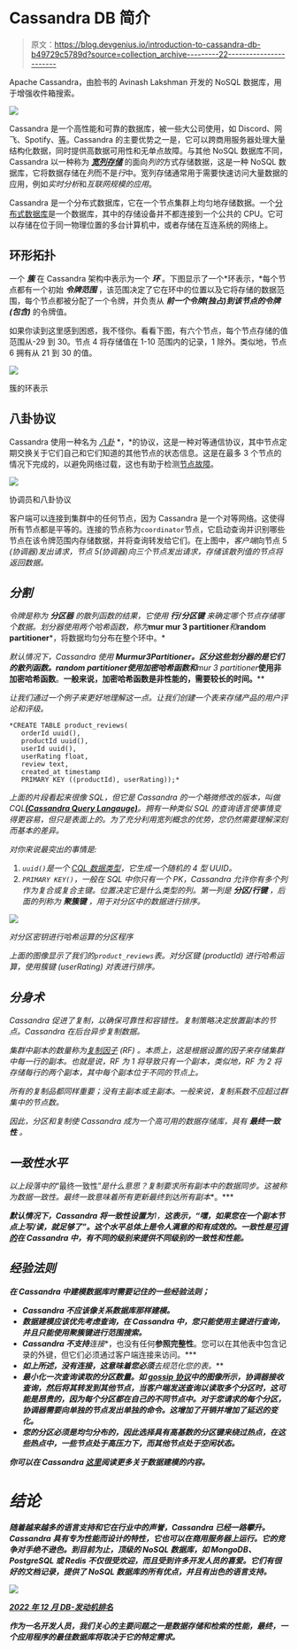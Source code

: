 # Cassandra DB 简介

> 原文：<https://blog.devgenius.io/introduction-to-cassandra-db-b49729c5789d?source=collection_archive---------22----------------------->

Apache Cassandra，由脸书的 Avinash Lakshman 开发的 NoSQL 数据库，用于增强收件箱搜索。

![](img/6c4ad48b4cfab2a2673378defe2c9923.png)

Cassandra 是一个高性能和可靠的数据库，被一些大公司使用，如 Discord、网飞、Spotify、[等](https://cassandra.apache.org/_/case-studies.html)。Cassandra 的主要优势之一是，它可以跨商用服务器处理大量结构化数据，同时提供高数据可用性和无单点故障。与其他 NoSQL 数据库不同，Cassandra 以一种称为 [***宽列存储***](https://db-engines.com/en/article/Wide+Column+Stores) 的面向*列的*方式存储数据，这是一种 NoSQL 数据库，它将数据存储在*列*而不是*行*中。宽列存储通常用于需要快速访问大量数据的应用，例如*实时分析*和*互联网规模的应用*。

Cassandra 是一个分布式数据库，它在一个节点集群上均匀地存储数据。一个[分布式数据库](https://databasemanagement.fandom.com/wiki/Distributed_Database_Management_System_(DDBMS))是一个数据库，其中的存储设备并不都连接到一个公共的 CPU。它可以存储在位于同一物理位置的多台计算机中，或者存储在互连系统的网络上。

## 环形拓扑

一个 ***簇*** 在 Cassandra 架构中表示为一个 ***环*** 。下图显示了一个*环表示，*每个节点都有一个初始 ***令牌范围*** ，该范围决定了它在环中的位置以及它将存储的数据范围，每个节点都被分配了一个令牌，并负责从 ***前一个令牌(独占)到该节点的令牌(包含)*** 的令牌值。

如果你读到这里感到困惑，我不怪你。看看下图，有六个节点，每个节点存储的值范围从-29 到 30。节点 4 将存储值在 1-10 范围内的记录，1 除外。类似地，节点 6 拥有从 21 到 30 的值。

![](img/c6b3a57d8daf95b5f9d6e3c9444c0bef.png)

簇的环表示

## 八卦协议

Cassandra 使用一种名为 [*八卦*](https://docs.datastax.com/en/cassandra-oss/3.x/cassandra/architecture/archGossipAbout.html) *，*的协议，这是一种对等通信协议，其中节点定期交换关于它们自己和它们知道的其他节点的状态信息。这是在最多 3 个节点的情况下完成的，以避免网络过载，这也有助于检测[节点故障](https://docs.datastax.com/en/cassandra-oss/3.x/cassandra/architecture/archDataDistributeFailDetect.html)。

![](img/69723cead2c3e44e070ac1428b791b21.png)

协调员和八卦协议

客户端可以连接到集群中的任何节点，因为 Cassandra 是一个对等网络。这使得所有节点都是平等的。连接的节点称为`coordinator`节点，它启动查询并识别哪些节点在该令牌范围内存储数据，并将查询转发给它们。在上图中，*客户端*向节点 5 *(协调器)*发出请求，节点 5*(协调器)*向三个节点发出请求，存储该散列值的节点将返回数据。**

## *分割*

*令牌是称为 ***分区器*** 的散列函数的结果，它使用 ***行/分区键*** 来确定哪个节点存储哪个数据。划分器使用两个哈希函数，称为***mur mur 3 partitioner***和***random partitioner***，将数据均匀分布在整个环中。*

*默认情况下，Cassandra 使用 ***Murmur3Partitioner。区分这些划分器的是它们的散列函数。***random partitioner***使用加密哈希函数和***mur 3 partitioner***使用非加密哈希函数**。**一般来说，加密哈希函数是非性能的，需要较长的时间。****

*让我们通过一个例子来更好地理解这一点。让我们创建一个表来存储产品的用户评论和评级。*

```
*CREATE TABLE product_reviews(
   orderId uuid(),
   productId uuid(), 
   userId uuid(),
   userRating float,
   review text,
   created_at timestamp  
   PRIMARY KEY ((productId), userRating));*
```

*上面的片段看起来很像 SQL，但它是 Cassandra 的一个略微修改的版本，叫做 CQL[***(Cassandra Query Langauge)***](https://cassandra.apache.org/doc/latest/cassandra/cql/)。拥有一种类似 SQL 的查询语言使事情变得更容易，但只是表面上的。为了充分利用宽列概念的优势，您仍然需要理解深刻而基本的差异。*

*对你来说最突出的事情是:*

1.  *`uuid()`是一个 [CQL 数据类型](https://docs.datastax.com/en/cql-oss/3.3/cql/cql_reference/cql_data_types_c.html#)，它生成一个随机的 4 型 UUID。*
2.  *`PRIMARY KEY()`，一般在 SQL 中你只有一个 PK，Cassandra 允许你有多个列作为复合或复合主键。位置决定它是什么类型的列。第一列是 ***分区/行键*** ，后面的列称为 ***聚簇键*** ，用于对分区中的数据进行排序。*

*![](img/86774f3747b91e0746cfbb956ac3f6ed.png)*

*对分区密钥进行哈希运算的分区程序*

*上面的图像显示了我们的`product_reviews`表。对分区键 *(productId)* 进行哈希运算，使用簇键 *(userRating)* 对表进行排序。*

## *分身术*

*Cassandra 促进了复制，以确保可靠性和容错性。复制策略决定放置副本的节点。Cassandra 在后台异步复制数据。*

*集群中副本的数量称为[复制因子](https://docs.datastax.com/en/cassandra-oss/3.0/cassandra/architecture/archDataDistributeReplication.html) *(RF)* 。本质上，这是根据设置的因子来存储集群中每一行的副本。也就是说，RF 为 1 将导致只有一个副本，类似地，RF 为 2 将存储每行的两个副本，其中每个副本位于不同的节点上。*

*所有的复制品都同样重要；没有主副本或主副本。一般来说，复制系数不应超过群集中的节点数。*

*因此，分区和复制使 Cassandra 成为一个高可用的数据存储库，具有 ***最终一致性*** 。*

## *一致性水平*

*以上段落中的*“最终一致性”*是什么意思？复制要求所有副本中的数据同步。这被称为数据一致性。最终一致意味着所有更新最终到达所有副本**。***

***默认情况下，Cassandra 将一致性设置为**1，**这表示，“嘿，如果您在一个副本节点上写/读，就足够了”。这个水平总体上是令人满意的和有成效的。一致性是[可调的](https://docs.datastax.com/en/cassandra-oss/3.0/cassandra/dml/dmlConfigConsistency.html)在 Cassandra 中，有不同的级别来提供不同级别的一致性和性能。***

## ***经验法则***

***在 Cassandra 中建模数据库时需要记住的一些经验法则；***

*   ***Cassandra 不应该像关系数据库那样建模。***
*   ***数据建模应该优先考虑查询，在 Cassandra 中，您只能使用主键进行查询，并且只能使用聚簇键进行范围搜索。***
*   ***Cassandra 不支持**连接**，也没有任何**参照完整性**。您可以在其他表中包含记录的外键，但它们必须通过客户端连接来访问。***
*   ***如上所述，没有连接，这意味着您必须**去规范化**您的表。***
*   ***最小化一次查询读取的分区数量。如 [gossip 协议](#d263)中的图像所示，协调器接收查询，然后将其转发到其他节点，当客户端发送查询以读取多个分区时，这可能是昂贵的，因为每个分区都在自己的不同节点中。对于您请求的每个分区，协调器需要向单独的节点发出单独的命令。这增加了开销并增加了延迟的变化。***
*   ***您的分区必须是均匀分布的，因此选择具有高基数的分区键来绕过热点，在这些热点中，一些节点处于高压力下，而其他节点处于空闲状态。***

***你可以在 Cassandra [这里](https://www.instaclustr.com/blog/cassandra-data-modeling/)阅读更多关于数据建模的内容。***

# ***结论***

***随着越来越多的语言支持和它在行业中的声誉，Cassandra 已经一路攀升。Cassandra 具有专为性能而设计的特性，它也可以在商用服务器上运行。它的竞争对手绝不逊色。到目前为止，顶级的 NoSQL 数据库，如 MongoDB、PostgreSQL 或 Redis 不仅很受欢迎，而且受到许多开发人员的喜爱。它们有很好的文档记录，提供了 NoSQL 数据库的所有优点，并且有出色的语言支持。***

***![](img/9f399ea1393da28cbc7a11d98cf72ad1.png)***

***[2022 年 12 月 DB-发动机排名](https://db-engines.com/en/ranking_trend)***

***作为一名开发人员，我们关心的主要问题之一是数据存储和检索的性能，最终，一个应用程序的最佳数据库将取决于它的特定需求。***